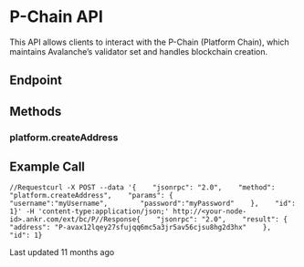 # P-Chain API

This API allows clients to interact with the P-Chain (Platform Chain), which maintains Avalanche’s validator set and handles blockchain creation.

## Endpoint <a href="endpoint" id="endpoint"></a>

## Methods <a href="methods" id="methods"></a>

### platform.createAddress <a href="platformcreateaddress" id="platformcreateaddress"></a>

## **Example Call** <a href="example-call" id="example-call"></a>

```
//Requestcurl -X POST --data '{    "jsonrpc": "2.0",    "method": "platform.createAddress",    "params": {        "username":"myUsername",        "password":"myPassword"    },    "id": 1}' -H 'content-type:application/json;' http://<your-node-id>.ankr.com/ext/bc/P​//Response​{    "jsonrpc": "2.0",    "result": {        "address": "P-avax12lqey27sfujqq6mc5a3jr5av56cjsu8hg2d3hx"    },    "id": 1}
```

Last updated 11 months ago

